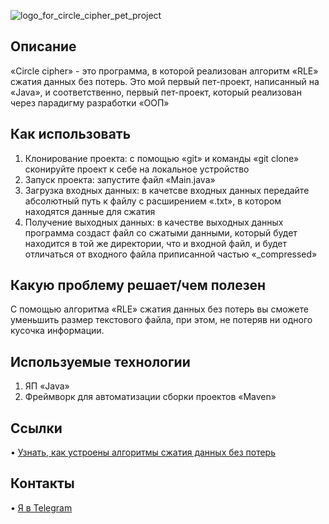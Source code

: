 ![logo_for_circle_cipher_pet_project](https://github.com/user-attachments/assets/bdd6b893-3020-4ca0-8f9d-82b946a54d02)

## Описание
«Сircle cipher» - это программа, в которой реализован алгоритм «RLE» сжатия данных без потерь. Это мой первый пет-проект, написанный на «Java», и соответственно, первый пет-проект, который реализован через парадигму разработки «ООП»

## Как использовать 
1. Клонирование проекта: c помощью «git» и команды «git clone» сконируйте проект к себе на локальное устройство
2. Запуск проекта: запустите файл «Main.java»
3. Загрузка входных данных: в качетсве входных данных передайте абсолютный путь к файлу с расширением «.txt», в котором находятся данные для сжатия
4. Получение выходных данных: в качестве выходных данных программа создаст файл со сжатыми данными, который будет находится в той же директории, что и входной файл, и будет отличаться от входного файла приписанной частью «_compressed»

## Какую проблему решает/чем полезен
С помощью алгоритма «RLE» сжатия данных без потерь вы сможете уменьшить размер текстового файла, при этом, не потеряв ни одного кусочка информации. 

## Используемые технологии
1. ЯП «Java»
2. Фреймворк для автоматизации сборки проектов «Maven»

## Ссылки
• [Узнать, как устроены алгоритмы сжатия данных без потерь](https://ethw.org/History_of_Lossless_Data_Compression_Algorithms)

## Контакты
• [Я в Telegram](https://t.me/SergeyMakhov111)
